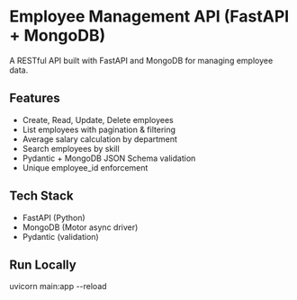 # Employee Management API (FastAPI + MongoDB)
A RESTful API built with FastAPI and MongoDB for managing employee data.

## Features
- Create, Read, Update, Delete employees
- List employees with pagination & filtering
- Average salary calculation by department
- Search employees by skill
- Pydantic + MongoDB JSON Schema validation
- Unique employee_id enforcement

## Tech Stack
- FastAPI (Python)
- MongoDB (Motor async driver)
- Pydantic (validation)

## Run Locally
uvicorn main:app --reload
